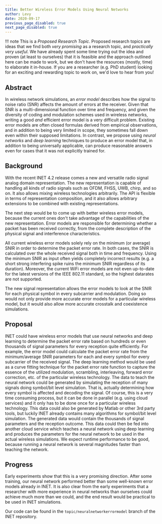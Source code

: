 ```yaml
---
title: Better Wireless Error Models Using Neural Networks
author: Levy
date: 2020-09-17
previous_page_disabled: true
next_page_disabled: true
---
```


!!! note
    This is a *Proposed Research Topic*. Proposed research topics are ideas
    that we find both *very promising* as a research topic, and *practically
    very useful*. We have already spent some time trying out the idea and proven
    (at least to ourselves) that it is feasible and the approach outlined here
    can be made to work, but we don't have the resources (mostly, time) to
    elaborate it in-house. If you are a researcher (e.g. PhD student) looking
    for an exciting and rewarding topic to work on, we'd love to hear from you!

## Abstract

In wireless network simulations, an *error model* describes how the signal to
noise ratio (SNR) affects the amount of errors at the receiver. Given that SNR
is a multi-dimensional function over time and frequency, and given the diversity
of coding and modulation schemes used in wireless networks, writing a good *and*
efficient error model is a very difficult problem. Existing error models are
often closed formulas derived from empirical observations, and in addition to
being very limited in scope, they sometimes fall down even within their supposed
limitations. In contrast, we propose using *neural networks* and *deep learning*
techniques to produce an error model that, in addition to being universally
applicable, can produce reasonable answers even for cases that it was not
explicitly trained for.

## Background

With the recent INET 4.2 release comes a new and versatile radio signal analog
domain representation. The new representation is capable of handling all kinds
of radio signals such as OFDM, FHSS, UWB, chirp, and so on. It also allows
mixing wireless technologies arbitrarily. The API is flexible in terms of
representation composition, and it also allows arbitrary extensions to be
combined with existing representations.

The next step would be to come up with better wireless error models, because the
current ones don't take advantage of the capabilities of the new representation.
Error models are responsible for determining whether a packet has been received
correctly, from the complete description of the physical signal and interference
characteristics.

All current wireless error models solely rely on the minimum (or average) SNIR
in order to determine the packet error rate. In both cases, the SNIR is
calculated over the whole received signal both in time and frequency. Using the
minimum SNIR as input often yields completely incorrect results (e.g. a short
strong interfering spike ruins the minimum SNIR regardless of its duration).
Moreover, the current WiFi error models are not even up-to-date for the latest
versions of the IEEE 802.11 standard, so the highest datarates are not
supported.

The new signal representation allows the error models to look at the SNIR for
each physical symbol in every subcarrier and modulation. Doing so would not
only provide more accurate error models for a particular wireless model, but it
would also allow more accurate crosstalk and coexistence simulations.


## Proposal

INET could have wireless error models that use neural networks and deep learning
to determine the packet error rate based on hundreds or even thousands of signal
parameters for every reception quite efficiently. For example, the error model
could calculate the packet error rate from the minimum/average SNIR parameters
for each and every symbol for every subcarrier of the received signal. The deep
learning method would be used as a curve fitting technique for the packet error
rate function to capture the essence of the utilized modulation, scrambling,
interleaving, forward error correction, etc. of the particular wireless
technology. The data to teach the neural network could be generated by
simulating the reception of many signals doing symbol/bit level simulation. That
is, actually determining how every symbol is affected and decoding the signal.
Of course, this is a very time consuming process, but it can be done in parallel
(e.g. using cloud services) and it only has to be done once for a particular
wireless technology. This data could also be generated by Matlab or other 3rd
party tools, but luckily INET already contains many algorithms for symbol/bit
level simulation. The generated data would contain the thousands of signal
parameters and the reception outcome. This data could then be fed into another
cloud service which teaches a neural network using deep learning and produces
the parameters for the neural network to be used in the actual wireless
simulations. We expect runtime performance to be good, because running a neural
network is several magnitudes faster than teaching the network.

## Progress

Early experiments show that this is a very promising direction. After some
training, our neural network performed better than some well-known error models
already in INET. It is also clear from the early experiments that a researcher
with more experience in neural networks than ourselves could achieve much more
than we could, and the end result would be practical to be used in INET
simulations.

Our code can be found in the `topic/neuralnetworkerrormodel` branch of the
INET repository.
